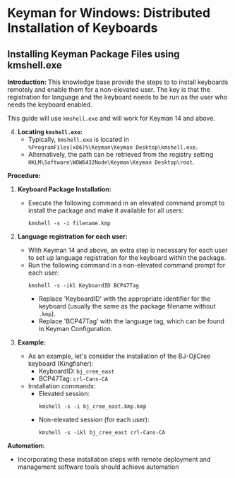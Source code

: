 # Keyman for Windows: Distributed Installation of Keyboards

## Installing Keyman Package Files using kmshell.exe

**Introduction:**
This knowledge base provide the steps to to install keyboards remotely and enable them for a non-elevated user. The key is that the registration for language and the keyboard needs to be run as the user who needs the keyboard enabled.

This guide will use `kmshell.exe` and will work for Keyman 14 and above.

4. **Locating `kmshell.exe`:**
   - Typically, `kmshell.exe` is located in `%ProgramFiles(x86)%\Keyman\Keyman Desktop\kmshell.exe`.
   - Alternatively, the path can be retrieved from the registry setting `HKLM\Software\WOW6432Node\Keyman\Keyman Desktop\root`.

**Procedure:**

1. **Keyboard Package Installation:**
   - Execute the following command in an elevated command prompt to install the package and make it available for all users:
     ```
     kmshell -s -i filename.kmp
     ```

2. **Language registration for each user:**
   - With Keyman 14 and above, an extra step is necessary for each user to set up language registration for the keyboard within the package.
   - Run the following command in a non-elevated command prompt for each user:
     ```
     kmshell -s -ikl KeyboardID BCP47Tag
     ```
     - Replace 'KeyboardID' with the appropriate identifier for the keyboard (usually the same as the package filename without `.kmp`).
     - Replace 'BCP47Tag' with the language tag, which can be found in Keyman Configuration.

3. **Example:**
   - As an example, let's consider the installation of the BJ-OjiCree keyboard (Kingfisher):
     - KeyboardID: `bj_cree_east`
     - BCP47Tag: `crl-Cans-CA`
   - Installation commands:
     - Elevated session:
       ```
       kmshell -s -i bj_cree_east.kmp.kmp
       ```
     - Non-elevated session (for each user):
       ```
       kmshell -s -ikl bj_cree_east crl-Cans-CA
       ```


**Automation:**
- Incorporating these installation steps with remote deployment and management software tools should achieve automation
